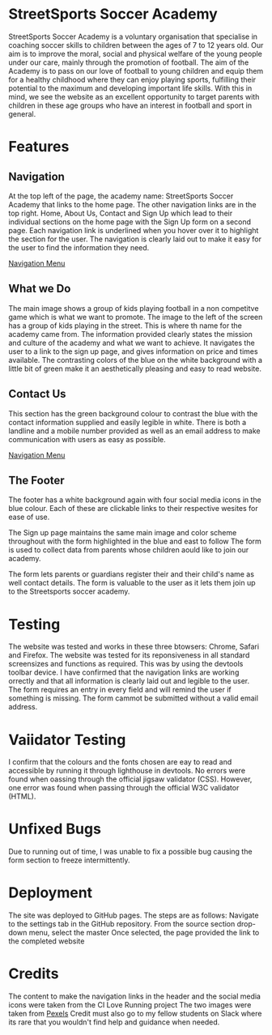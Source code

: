 # StreetSports Soccer Academy

StreetSports Soccer Academy is a voluntary organisation that specialise in coaching soccer skills to children between the ages of 7 to 12 years old.
Our aim is to improve the moral, social and physical welfare of the young people under our care, mainly through the promotion of football. The aim of the Academy is to pass on our love of football to young children and equip them for a healthy childhood where they can enjoy playing sports, fulfilling their potential to the maximum and developing important life skills. With this in mind, we see the website as an excellent opportunity to target parents with children in these age groups who have an interest in football and sport in general.


# Features

## Navigation

At the top left of the page, the academy name: StreetSports Soccer Academy that links to the home page.
The other navigation links are in the top right. Home, About Us, Contact and Sign Up which lead to their individual sections on the home page with the Sign Up form on a second page.
Each navigation link is underlined when you hover over it to highlight the section for the user.
The navigation is clearly laid out to make it easy for the user to find the information they need.

[Navigation Menu](..images/nav_image.png)

## What we Do

The main image shows a group of kids playing football in a non competitve game which is what we want to promote.
The image to the left of the screen has a group of kids playing in the street. This is where th name for the academy came from.
The information provided clearly states the mission and culture of the academy and what we want to achieve.
It navigates the user to a link to the sign up page, and gives information on price and times available.
The contrasting colors of the blue on the white background with a little bit of green make it an aesthetically pleasing and easy to read website.





## Contact Us

This section has the green background colour to contrast the blue with the contact information supplied and easily legible in white.
There is both a landline and a mobile number provided as well as an email address to make communication with users as easy as possible.

[Navigation Menu](..images/nav_image.png)

## The Footer

The footer has a white background again with four social media icons in the blue colour. Each of these are clickable links to their respective wesites for ease of use.

The Sign up page maintains the same main image and color scheme throughout with the form highlighted in the blue and east to follow
The form is used to collect data from parents whose children aould like to join our academy.

The form lets parents or guardians register their and their child's name as well contact details.
The form is valuable to the user as it lets them join up to the Streetsports soccer academy.


# Testing

The website was tested and works in these three btowsers: Chrome, Safari and Firefox.
The website was tested for its reponsiveness in all standard screensizes and functions as required.
This was by using the devtools toolbar device.
I have confirmed that the navigation links are working orrectly and that all information is clearly laid out and legible to the user.
The form requires an entry in every field and will remind the user if something is missing.
The form cammot be submitted without a valid email address.

# Vaiidator Testing

I confirm that the colours and the fonts chosen are eay to read and accessible by running it through lighthouse in devtools.
No errors were found when oassing through the official jigsaw validator (CSS).
However, one error was found when passing through the official W3C validator (HTML).

# Unfixed Bugs

Due to running out of time, I was unable to fix a possible bug causing the form section to freeze intermittently.

# Deployment

The site was deployed to GitHub pages. The steps are as follows:
Navigate to the settings tab in the GitHub repository.
From the source section drop-down menu, select the master 
Once selected, the page provided the link to the completed website

# Credits

The content to make the navigation links in the header and the social media icons were taken from the CI Love Running project
The two images were taken from [Pexels](https://https://www.pexels.com/)
Credit must also go to my fellow students on Slack where its rare that you wouldn't find help and guidance when needed.



























